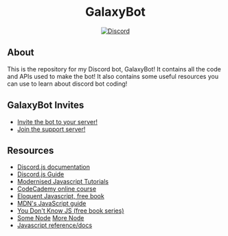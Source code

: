 <div align="center">
  <h1>GalaxyBot</h1>
  <a href="https://discord.gg/Rfp74wv">
    <img src="https://discordapp.com/api/v7/guilds/692650451979731024/widget.png?style=shield" alt="Discord" />
  </a>
</div>

## About

This is the repository for my Discord bot, GalaxyBot! It contains all the code and APIs used to make the bot!
It also contains some useful resources you can use to learn about discord bot coding!


## GalaxyBot Invites
- [Invite the bot to your server!](https://discordapp.com/oauth2/authorize?client_id=692374798654898260&scope=bot&permissions=8)
- [Join the support server!](https://discord.gg/Rfp74wv)

## Resources
- [Discord.js documentation](https://discord.js.org)
- [Discord.js Guide](https://discordjs.guide)
- [Modernised Javascript Tutorials](https://www.javascript.info/)
- [CodeCademy online course](https://www.codecademy.com/learn/javascript)
- [Eloquent Javascript, free book](http://eloquentjavascript.net/)
- [MDN's JavaScript guide](https://developer.mozilla.org/en-US/docs/Web/JavaScript/Guide/Introduction)
- [You Don't Know JS (free book series)](https://github.com/getify/You-Dont-Know-JS)
- [Some Node](https://nodeschool.io/) [More Node](https://www.codeschool.com/courses/real-time-web-with-node-js)
- [Javascript reference/docs](https://developer.mozilla.org/en-US/docs/Web/JavaScript/Reference)
